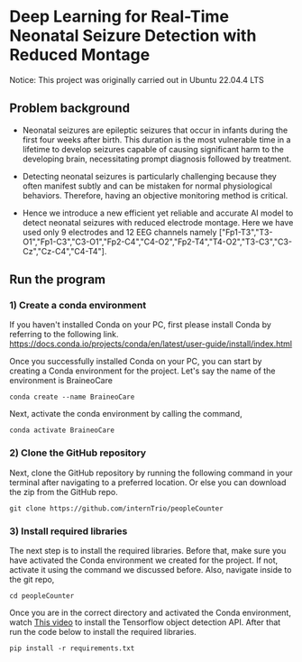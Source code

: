 # Deep Learning for Real-Time Neonatal Seizure Detection with Reduced Montage

Notice: This project was originally carried out in Ubuntu 22.04.4 LTS

## Problem background

* Neonatal seizures are epileptic seizures that occur in infants during the first four weeks after birth. This duration is the most vulnerable time in a lifetime to develop seizures capable of causing significant harm to the developing brain, necessitating prompt diagnosis followed by treatment.

* Detecting neonatal seizures is particularly challenging because they often manifest subtly and can be mistaken for normal physiological behaviors. Therefore, having an objective monitoring method is critical.

* Hence we introduce a new efficient yet reliable and accurate AI model to detect neonatal seizures with reduced electrode montage. Here we have used only 9 electrodes and 12 EEG channels namely ["Fp1-T3","T3-O1","Fp1-C3","C3-O1","Fp2-C4","C4-O2","Fp2-T4","T4-O2","T3-C3","C3-Cz","Cz-C4","C4-T4"].

## Run the program

### 1) Create a conda environment

If you haven't installed Conda on your PC, first please install Conda by referring to the following link. https://docs.conda.io/projects/conda/en/latest/user-guide/install/index.html

Once you successfully installed Conda on your PC, you can start by creating a Conda environment for the project. Let's say the name of the environment is BraineoCare
```
conda create --name BraineoCare
```

Next, activate the conda environment by calling the command,

```
conda activate BraineoCare
```
### 2) Clone the GitHub repository

Next, clone the GitHub repository by running the following command in your terminal after navigating to a preferred location. Or else you can download the zip from the GitHub repo.

```
git clone https://github.com/internTrio/peopleCounter
```

### 3) Install required libraries
The next step is to install the required libraries. Before that, make sure you have activated the Conda environment we created for the project. If not, activate it using the command we discussed before. Also, navigate inside to the git repo,
```
cd peopleCounter
```
Once you are in the correct directory and activated the Conda environment, watch [This video](https://www.youtube.com/watch?v=dZh_ps8gKgs) to install the Tensorflow object detection API.
After that run the code below to install the required libraries.

```
pip install -r requirements.txt
```



